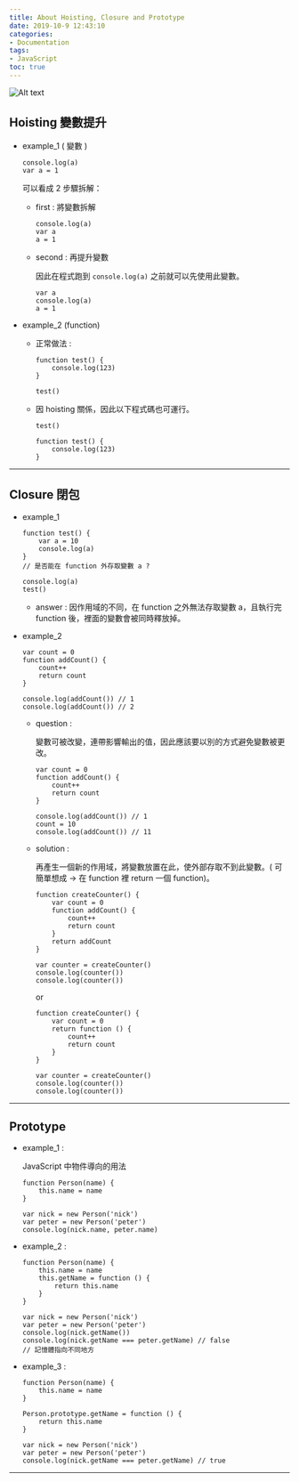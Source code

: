 ```yaml
---
title: About Hoisting, Closure and Prototype
date: 2019-10-9 12:43:10
categories:
- Documentation
tags:
- JavaScript
toc: true
---
```

![Alt text](./escalators.jpg "Optional title")
## Hoisting 變數提升 
- example_1 ( 變數 )

    ```
    console.log(a)
    var a = 1
    ```

    可以看成 2 步驟拆解： 
   *  first : 將變數拆解

        ```
        console.log(a)
        var a
        a = 1
        ```

   *  second : 再提升變數
    
        因此在程式跑到 `console.log(a)` 之前就可以先使用此變數。

        ```
        var a 
        console.log(a)
        a = 1
        ```

<!-- more -->

- example_2 (function)
   *  正常做法 :

        ```
        function test() {
            console.log(123)
        }

        test()
        ```

   *  因 hoisting 關係，因此以下程式碼也可運行。

        ```
        test()

        function test() {
            console.log(123)
        }
        ```

---
## Closure 閉包
- example_1

    ```
    function test() {
        var a = 10
        console.log(a)
    }
    // 是否能在 function 外存取變數 a ?

    console.log(a)
    test()
    ```

   * answer : 因作用域的不同，在 function 之外無法存取變數 a，且執行完 function 後，裡面的變數會被同時釋放掉。


- example_2

    ```
    var count = 0
    function addCount() {
        count++
        return count
    }

    console.log(addCount()) // 1
    console.log(addCount()) // 2
    ```

   *  question : 

      變數可被改變，連帶影響輸出的值，因此應該要以別的方式避免變數被更改。

        ```
        var count = 0
        function addCount() {
            count++
            return count
        }

        console.log(addCount()) // 1
        count = 10
        console.log(addCount()) // 11
        ```

   *  solution : 
    
      再產生一個新的作用域，將變數放置在此，使外部存取不到此變數。( 可簡單想成 -> 在 function 裡 return 一個 function)。

        ```
        function createCounter() {
            var count = 0
            function addCount() {
                count++
                return count
            }
            return addCount
        }

        var counter = createCounter()
        console.log(counter())
        console.log(counter())
        ```

        or
    
        ```
        function createCounter() {
            var count = 0
            return function () {
                count++
                return count
            }
        }

        var counter = createCounter()
        console.log(counter())
        console.log(counter())
        ```
---
## Prototype
- example_1 : 
 
   JavaScript 中物件導向的用法

    ```
    function Person(name) {
        this.name = name
    }

    var nick = new Person('nick')
    var peter = new Person('peter')
    console.log(nick.name, peter.name)
    ```

- example_2 :

    ```
    function Person(name) {
        this.name = name
        this.getName = function () {
            return this.name
        }
    }

    var nick = new Person('nick')
    var peter = new Person('peter')
    console.log(nick.getName())
    console.log(nick.getName === peter.getName) // false
    // 記憶體指向不同地方
    ```

- example_3 :
    ```
    function Person(name) {
        this.name = name
    }

    Person.prototype.getName = function () {
        return this.name
    }

    var nick = new Person('nick')
    var peter = new Person('peter')
    console.log(nick.getName === peter.getName) // true
    ```
---